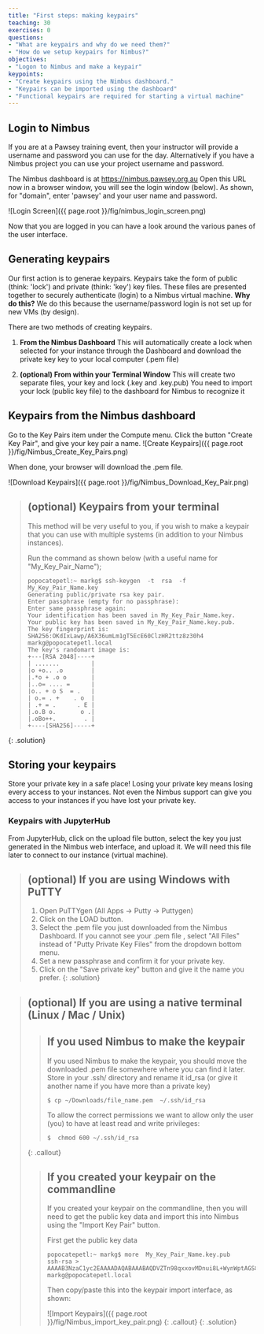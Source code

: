 ```yaml
---
title: "First steps: making keypairs"
teaching: 30
exercises: 0
questions:
- "What are keypairs and why do we need them?"
- "How do we setup keypairs for Nimbus?"
objectives:
- "Logon to Nimbus and make a keypair"
keypoints:
- "Create keypairs using the Nimbus dashboard."
- "Keypairs can be imported using the dashboard"
- "Functional keypairs are required for starting a virtual machine"
---
```

## Login to Nimbus

If you are at a Pawsey training event, then your instructor will provide a username and password you can use for the day.  Alternatively if you have a Nimbus project you can use your project username and password.

The Nimbus dashboard is at https://nimbus.pawsey.org.au
Open this URL now in a browser window, you will see the login window (below).  As shown, for "domain", enter 'pawsey' and your user name and password.

![Login Screen]({{ page.root }}/fig/nimbus_login_screen.png)

Now that you are logged in you can have a look around the various panes of the user interface.

## Generating keypairs

Our first action is to generae keypairs.  Keypairs take the form of public (think: 'lock') and private (think: 'key') key files.  These files are presented together to securely authenticate (login) to a Nimbus virtual machine.  **Why do this?**  We do this because the username/password login is not set up for new VMs (by design).

There are two methods of creating keypairs.

1. **From the Nimbus Dashboard**
    This will automatically create a lock when selected for your instance through the Dashboard and download the private key key to your local computer (.pem file)

2. **(optional) From within your Terminal Window**
    This will create two separate files, your key and lock (.key and .key.pub)
    You need to import your lock (public key file) to the dashboard for Nimbus to recognize it


## Keypairs from the Nimbus dashboard

Go to the Key Pairs item under the Compute menu.  Click the button "Create Key Pair", and give your key pair a name.
![Create Keypairs]({{ page.root }}/fig/Nimbus_Create_Key_Pairs.png)

When done, your browser will download the .pem file.

![Download Keypairs]({{ page.root }}/fig/Nimbus_Download_Key_Pair.png)

> ## (optional) Keypairs from your terminal
> 
> This method will be very useful to you, if you wish to make a keypair that you can use with multiple systems (in addition to your Nimbus instances).
> 
> Run the command as shown below (with a useful name for "My_Key_Pair_Name");
> 
> ```
> popocatepetl:~ markg$ ssh-keygen  -t  rsa  -f  My_Key_Pair_Name.key
> Generating public/private rsa key pair.
> Enter passphrase (empty for no passphrase):
> Enter same passphrase again:
> Your identification has been saved in My_Key_Pair_Name.key.
> Your public key has been saved in My_Key_Pair_Name.key.pub.
> The key fingerprint is:
> SHA256:OKdIxLawp/A6X36umLm1gT5EcE60ClzHR2ttz8z30h4 markg@popocatepetl.local
> The key's randomart image is:
> +---[RSA 2048]----+
> | .......         |
> |o +o.. .o        |
> |.*o + .o o       |
> |..o= .... =      |
> |o.. + o S  = .   |
> | o.= . +    . o  |
> | .+ = .      . E |
> |.o.B o.       o .|
> |.oBo++.        . |
> +----[SHA256]-----+
> ```
{: .solution}


## Storing your keypairs
Store your private key in a safe place! Losing your private key means losing every access to your instances. Not even the Nimbus support can give you access to your instances if you have lost your private key.

### Keypairs with JupyterHub
From JupyterHub, click on the upload file button, select the key you just generated in the Nimbus web interface, and upload it. We will need this file later to connect to our instance (virtual machine).

> ## (optional) If you are using Windows with PuTTY
> 
> 1. Open PuTTYgen (All Apps -> Putty -> Puttygen)
> 2. Click on the LOAD button.
> 3. Select the .pem file you just downloaded from the Nimbus Dashboard. If you cannot see your .pem file , select "All Files" instead of "Putty Private Key Files" from the dropdown bottom menu.
> 4. Set a new passphrase and confirm it for your private key.
> 5. Click on the "Save private key" button and give it the name you prefer.
{: .solution}

> ## (optional) If you are using a native terminal (Linux / Mac / Unix)
>
> > ## If you used Nimbus to make the keypair
> >
> > If you used Nimbus to make the keypair, you should move the downloaded .pem file somewhere where you can find it later.
> > Store in your .ssh/ directory and rename it id_rsa (or give it another name if you have more than a private key)
> > ```
> > $ cp ~/Downloads/file_name.pem  ~/.ssh/id_rsa
> > ```
> > To allow the correct permissions we want to allow only the user (you) to have at least read and write privileges:
> > ```
> > $  chmod 600 ~/.ssh/id_rsa
> > ```
> > 
> {: .callout}
> > ## If you created your keypair on the commandline
> >
> > If you created your keypair on the commandline, then you will need to get the public key data and import this into Nimbus using the "Import Key Pair" button.
> >
> > First get the public key data
> > ```
> > popocatepetl:~ markg$ more  My_Key_Pair_Name.key.pub
> > ssh-rsa > AAAAB3NzaC1yc2EAAAADAQABAAABAQDVZTn98qxxovMDnui8L+WynWptAGS8sR2GIJ4HE+9v8lHlcSiKDze07o/SIb+RQR7FFvLchAD2xLxiF8mB+4SUhaoxWXZGhc8RBLXpSMD6tJNT9VNxd99mI7g6rq3HMpSZDE5YTxSweDy13qRmc6gBXWNGjUHV3eUv6pHKthbs1v/MjsA7nkYdINiCwpgawJ7fdyJJ61vkrO7+tjkdRFBBTn2O8ELTMYEssM/hwHZt00RWOVjXylaQK766yF6Qhog2pQc2gsUXQLown9Hzga8QVxvMxCY9cVh2lxtBVjDuv1HWwC1PZhYa9QlLf+jsITyOzEfPuNidZvyWnjxei6+P markg@popocatepetl.local
> > ```
> >
> > Then copy/paste this into the keypair import interface, as shown:
> > 
> > ![Import Keypairs]({{ page.root }}/fig/Nimbus_import_key_pair.png)
> {: .callout}
{: .solution}
